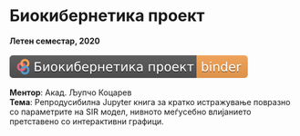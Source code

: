 # Биокибернетика проект
**Летен семестар, 2020** <br> <br>
[![Binder](https://github.com/zelenkastiot/binder_badges/blob/master/badges/covid19book-badge.svg)](https://mybinder.org/v2/gh/zelenkastiot/COVID-19_book/binder_branch)


**Ментор**: Акад. Љупчо Коцарев <br>
**Тема**: Репродусибилна Jupyter книга за кратко истражување повразно со параметрите на SIR модел, нивното меѓусебно влијанието претставено со интерактивни графици. 
